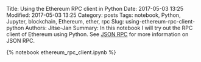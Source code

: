 Title: Using the Ethereum RPC client in Python
Date: 2017-05-03 13:25
Modified: 2017-05-03 13:25
Category: posts
Tags: notebook, Python, Jupyter, blockchain, Ethereum, ether, rpc
Slug: using-ethereum-rpc-client-python
Authors: Jitse-Jan
Summary: In this notebook I will try out the RPC client of Ethereum using Python. See [JSON RPC](https://github.com/ethereum/wiki/wiki/JSON-RPC) for more information on JSON RPC.

{% notebook ethereum_rpc_client.ipynb %}

